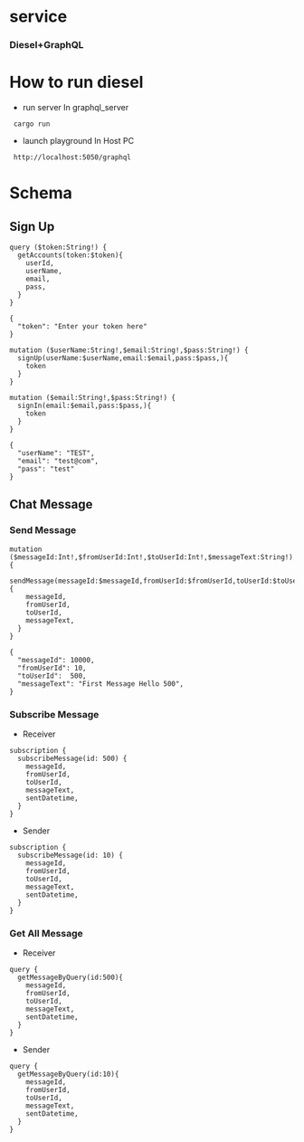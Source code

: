 # service
### Diesel+GraphQL
  
# How to run diesel
  * run server
  In graphql_server
  ```
   cargo run 
  ```
  * launch playground
  In Host PC
  ```
   http://localhost:5050/graphql
  ```

# Schema
## Sign Up
```
query ($token:String!) {
  getAccounts(token:$token){
    userId,
    userName,
    email,
    pass,
  }
}

{
  "token": "Enter your token here"
}

mutation ($userName:String!,$email:String!,$pass:String!) {
  signUp(userName:$userName,email:$email,pass:$pass,){
    token
  }
}

mutation ($email:String!,$pass:String!) {
  signIn(email:$email,pass:$pass,){
    token
  }
}

{
  "userName": "TEST",
  "email": "test@com",
  "pass": "test"
}
```
## Chat Message
### Send Message
```
mutation ($messageId:Int!,$fromUserId:Int!,$toUserId:Int!,$messageText:String!) {
  sendMessage(messageId:$messageId,fromUserId:$fromUserId,toUserId:$toUserId,messageText:$messageText){
    messageId,
    fromUserId,
    toUserId,
    messageText,
  }
}

{
  "messageId": 10000,
  "fromUserId": 10,
  "toUserId":  500,
  "messageText": "First Message Hello 500",
}
```
### Subscribe Message
* Receiver
```
subscription {
  subscribeMessage(id: 500) {
    messageId,
    fromUserId,
    toUserId,
    messageText,
    sentDatetime,
  }
}
```
* Sender
```
subscription {
  subscribeMessage(id: 10) {
    messageId,
    fromUserId,
    toUserId,
    messageText,
    sentDatetime,
  }
}
```
### Get All Message
* Receiver
```
query {
  getMessageByQuery(id:500){
    messageId,
    fromUserId,
    toUserId,
    messageText,
    sentDatetime,
  }
}
```
* Sender
```
query {
  getMessageByQuery(id:10){
    messageId,
    fromUserId,
    toUserId,
    messageText,
    sentDatetime,
  }
}
```